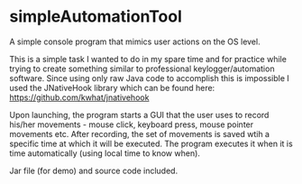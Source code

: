 # simpleAutomationTool
A simple console program that mimics user actions on the OS level.

This is a simple task I wanted to do in my spare time and for practice while trying to create something similar to professional keylogger/automation software. Since using only raw Java code to accomplish this is impossible I used the JNativeHook library which can be found here: https://github.com/kwhat/jnativehook

Upon launching, the program starts a GUI that the user uses to record his/her movements - mouse click, keyboard press, mouse pointer movements etc. After recording, the set of movements is saved wtih a specific time at which it will be executed. The program executes it when it is time automatically (using local time to know when).

Jar file (for demo) and source code included.

